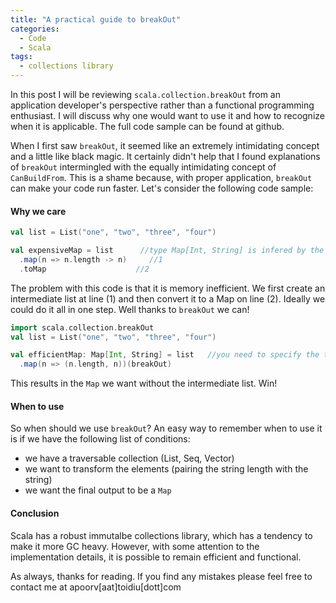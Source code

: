 ```yaml
---
title: "A practical guide to breakOut"
categories:
  - Code
  - Scala
tags:
  - collections library
---
```


In this post I will be reviewing `scala.collection.breakOut` from an application developer's perspective rather than a functional programming enthusiast. I will discuss why one would want to use it and how to recognize when it is applicable. The full code sample can be found at github.

When I first saw `breakOut`, it seemed like an extremely intimidating concept and a little like black magic. It certainly didn't help that I found explanations of `breakOut` intermingled with the equally intimidating concept of `CanBuildFrom`. This is a shame because, with proper application, `breakOut` can make your code run faster. Let's consider the following code sample:

#### Why we care

```scala
val list = List("one", "two", "three", "four")

val expensiveMap = list      //type Map[Int, String] is infered by the compiler
  .map(n => n.length -> n)     //1
  .toMap                    //2
```

The problem with this code is that it is memory inefficient. We first create an intermediate list at line (1) and then convert it to a Map on line (2). Ideally we could do it all in one step. Well thanks to `breakOut` we can!

```scala
import scala.collection.breakOut
val list = List("one", "two", "three", "four")

val efficientMap: Map[Int, String] = list   //you need to specify the type
  .map(n => (n.length, n))(breakOut)
```

This results in the `Map` we want without the intermediate list. Win!

#### When to use

So when should we use `breakOut`? An easy way to remember when to use it is if we have the following list of conditions:

- we have a traversable collection (List, Seq, Vector)
- we want to transform the elements (pairing the string length with the string)
- we want the final output to be a `Map`


#### Conclusion
Scala has a robust immutalbe collections library, which has a tendency to make it more GC heavy. However, with some attention to the implementation details, it is possible to remain efficient and functional.

As always, thanks for reading. If you find any mistakes please feel free to contact me at apoorv[aat]toidiu[dott]com
